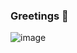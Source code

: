 ### Greetings 👋


![image](https://user-images.githubusercontent.com/90192221/182818185-8d2ed64d-20fb-40ab-a6bf-1aad9015649f.png)
